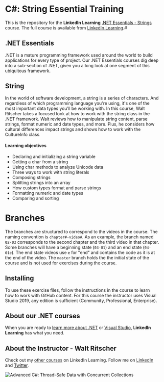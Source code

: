 # C#: String Essential Training

This is the repository for the **LinkedIn Learning**  [.NET Essentials - Strings](https://www.linkedin.com/learning/c-sharp-string-essential-training/) course. The full course is available from [LinkedIn Learning](https://linkedin.com/learning/).#


## .NET Essentials
.NET is a mature programming framework used around the world to build applications for every type of project.
Our .NET Essentials courses dig deep into a sub-section of .NET, given you a long look at one segment of this ubiquitous framework.
## String
In the world of software development, a string is a series of characters. And regardless of which programming language you're using, it's one of the most important data types you'll be working with. In this course, Walt Ritscher takes a focused look at how to work with the string class in the .NET framework. Walt reviews how to manipulate string content, parse strings, format numeric and date types, and more. Plus, he considers how cultural differences impact strings and shows how to work with the CultureInfo class.

#### Learning objectives
  - Declaring and initializing a string variable
  - Getting a char from a string
  - Using char methods to analyze Unicode data
  - Three ways to work with string literals
  - Composing strings
  - Splitting strings into an array
  - How custom types format and parse strings
  - Formatting numeric and date types
  - Comparing and sorting

# Branches
The branches are structured to correspond to the videos in the course. The naming convention is `chapter#-video#`. As an example, the branch named `02-03` corresponds to the second chapter and the third video in that chapter.
Some branches will have a beginning state (`04-01`) and an end state (`04-01e`). The end state videos use `e` for "end" and contains the code as it is at the end of the video. The `master` branch holds the the initial state of the course and is not used for exercises during the course.
## Installing  
To use these exercise files, follow the instructions in the course to learn how to work with GitHub content.
For this course the instructor uses Visual Studio 2019, any edition is sufficient (Community, Professional, Enterprise).  

## About our .NET courses
When you are ready to [learn more about .NET](https://www.linkedin.com/learning/search?entityType=COURSE&keywords=.net) or [Visual Studio](https://www.linkedin.com/learning/search?entityType=COURSE&keywords=visual%20studio), **LinkedIn Learning** has what you need. 

## About the Instructor - Walt Ritscher
Check out my [other courses](https://www.linkedin.com/learning/instructors/walt-ritscher) on LinkedIn Learning.  Follow me on [LinkedIn](https://www.linkedin.com/in/waltritscher/?trk=lil_course) and [Twitter](https://twitter.com/waltritscher). 


![Advanced C#: Thread-Safe Data with Concurrent Collections][lil-thumbnail-url] 

[lil-course-url]: https://www.linkedin.com/learning/c-sharp-string-essential-training/
[lil-thumbnail-url]: https://cdn.lynda.com/course/2820053/2820053-1573679518051-16x9.jpg
